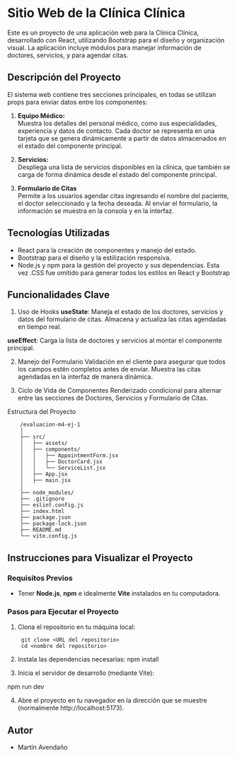 # Sitio Web de la Clínica Clínica

Este es un proyecto de una aplicación web para la Clínica Clínica, desarrollado con React, utilizando Bootstrap para el diseño y organización visual. La aplicación incluye módulos para manejar información de doctores, servicios, y para agendar citas.

## Descripción del Proyecto

El sistema web contiene tres secciones principales, en todas se utilizan props para enviar datos entre los componentes:

1. **Equipo Médico:**  
Muestra los detalles del personal médico, como sus especialidades, experiencia y datos de contacto. Cada doctor se representa en una tarjeta que se genera dinámicamente a partir de datos almacenados en el estado del componente principal. 

2. **Servicios:**  
Despliega una lista de servicios disponibles en la clínica, que también se carga de forma dinámica desde el estado del componente principal.

3. **Formulario de Citas**  
Permite a los usuarios agendar citas ingresando el nombre del paciente, el doctor seleccionado y la fecha deseada. Al enviar el formulario, la información se muestra en la consola y en la interfaz.

## Tecnologías Utilizadas

- React para la creación de componentes y manejo del estado.
- Bootstrap para el diseño y la estilización responsiva.
- Node.js y npm para la gestión del proyecto y sus dependencias.
Esta vez .CSS fue omitido para generar todos los estilos en React y Bootstrap

## Funcionalidades Clave
1. Uso de Hooks
**useState**:
Maneja el estado de los doctores, servicios y datos del formulario de citas.
Almacena y actualiza las citas agendadas en tiempo real.

**useEffect**:
Carga la lista de doctores y servicios al montar el componente principal.

2. Manejo del Formulario
Validación en el cliente para asegurar que todos los campos estén completos antes de enviar.
Muestra las citas agendadas en la interfaz de manera dinámica.

3. Ciclo de Vida de Componentes
Renderizado condicional para alternar entre las secciones de Doctores, Servicios y Formulario de Citas.

Estructura del Proyecto

        /evaluacion-m4-ej-1
        │
        ├── src/                   
        │   ├── assets/         
        │   ├── components/       
        │   │   ├── AppointmentForm.jsx
        │   │   ├── DoctorCard.jsx
        │   │   └── ServiceList.jsx
        │   ├── App.jsx       
        │   ├── main.jsx       
        │
        ├── node_modules/        
        ├── .gitignore          
        ├── eslint.config.js      
        ├── index.html           
        ├── package.json          
        ├── package-lock.json     
        ├── README.md          
        └── vite.config.js        

## Instrucciones para Visualizar el Proyecto

### Requisitos Previos

- Tener **Node.js**, **npm** e idealmente **Vite** instalados en tu computadora.

### Pasos para Ejecutar el Proyecto

1. Clona el repositorio en tu máquina local:

        git clone <URL del repositorio>
        cd <nombre del repositorio>

2. Instala las dependencias necesarias:
npm install

3. Inicia el servidor de desarrollo (mediante Vite):

npm run dev

4. Abre el proyecto en tu navegador en la dirección que se muestre (normalmente http://localhost:5173).

## Autor

- Martín Avendaño
